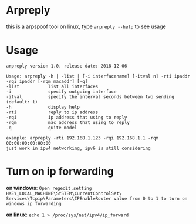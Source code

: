 # Arpreply
this is a arpspoof tool on linux, type `arpreply --help` to see usage

# Usage
```
arpreply version 1.0, release date: 2018-12-06

Usage: arpreply -h | -list | [-i interfacename] [-itval n] -rti ipaddr -rqi ipaddr [-rqm macaddr] [-q]
-list           list all interfaces
-i              specify outgoing interface
-itval          specify the interval seconds between two sending (default: 1)
-h              display help
-rti            reply to ip address
-rqi            ip address that using to reply
-rqm            mac address that using to reply
-q              quite model

example: arpreply -rti 192.168.1.123 -rqi 192.168.1.1 -rqm 00:00:00:00:00:00
just work in ipv4 networking, ipv6 is still considering
```

# Turn on ip forwarding
**on windows**: `Open regedit,setting HKEY_LOCAL_MACHINE\SYSTEM\CurrentControlSet\ Services\Tcpip\Parameters\IPEnableRouter value from 0 to 1 to turn on windows ip forwarding`

**on linux**: `echo 1 > /proc/sys/net/ipv4/ip_forward`
